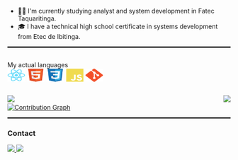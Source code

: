 - 👨‍💻 I'm currently studying analyst and system development in Fatec Taquaritinga.
- 🎓 I have a technical high school certificate in systems development from Etec de Ibitinga.
  
<hr style="height: 3px;">

<div style="display: flex; flex-direction: column; margin-top: 30px;">
<label>My actual languages</label>
  <div style="display: inline-block;">
    <img align="center" alt="React" height="30" width="40" src="https://raw.githubusercontent.com/devicons/devicon/master/icons/react/react-original.svg">
    <img align="center" alt="HTML" height="30" width="40" src="https://raw.githubusercontent.com/devicons/devicon/master/icons/html5/html5-original.svg">
    <img align="center" alt="CSS" height="30" width="40" src="https://raw.githubusercontent.com/devicons/devicon/master/icons/css3/css3-original.svg">
    <img align="center" alt="JS" height="30" width="40" src="https://raw.githubusercontent.com/devicons/devicon/master/icons/javascript/javascript-plain.svg">
    <img align="center" alt="Git" height="30" width="40" src="https://raw.githubusercontent.com/devicons/devicon/master/icons/git/git-original.svg">
  </div>
</div>

<!-- Stats and Graphics -->
<div style="display: flex; justify-content: space-between; margin-top: 30px; width: 100%;">
<a href="https://github.com/anuraghazra/github-readme-stats">
  <img height="180em" src="https://github-readme-stats.vercel.app/api/top-langs/?username=Jopolezi&layout=compact&langs_count=7&theme=react&bg_color=0d1117&border_color=30363d&title_color=58a6ff&text_color=c9d1d9"/>
</a>

<a href="https://github.com/anuraghazra/github-readme-stats">
  <img height="180em" src="https://github-readme-stats.vercel.app/api?username=Jopolezi&show_icons=true&theme=react&bg_color=0d1117&border_color=30363d&title_color=58a6ff&text_color=c9d1d9&include_all_commits=true&count_private=true"/>
</a>
</div>
<div>
<a href="https://github.com/Ashutosh00710/github-readme-activity-graph">
  <img src="https://github-readme-activity-graph.vercel.app/graph?username=Jopolezi&theme=react-dark" alt="Contribution Graph" />
</a>
</div>

<hr style="height: 3px;">

### Contact
<div> 
<a href="mailto:joao.francisco12123@gmail.com">
  <img src="https://img.shields.io/badge/-Gmail-%23333?style=for-the-badge&logo=gmail&logoColor=white" target="_blank">
</a>
<a href="https://www.linkedin.com/in/joao-polezi/" target="_blank">
  <img src="https://img.shields.io/badge/-LinkedIn-%230077B5?style=for-the-badge&logo=linkedin&logoColor=white" target="_blank">
</a>
</div>
